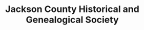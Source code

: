 ---
layout: repo
title: "Jackson County Historical and Genealogical Society"
id: 23596
permalink: repos/23596/
---